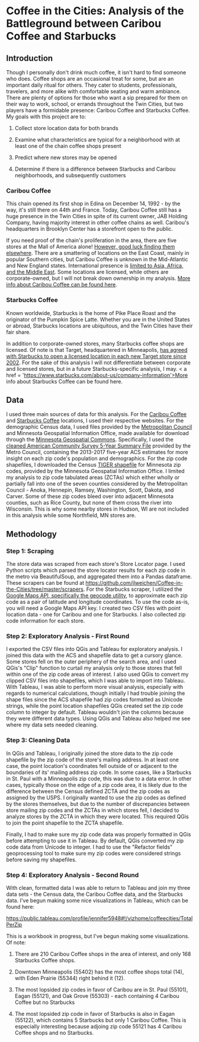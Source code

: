 # Coffee in the Cities: Analysis of the Battleground between Caribou Coffee and Starbucks

## Introduction
Though I personally don't drink much coffee, it isn't hard to find someone who does. Coffee shops are an occasional treat for some, but are an important daily ritual for others. They cater to students, professionals, travelers, and more alike with comfortable seating and warm ambiance. There are plenty of options for those who want a sip prepared for them on their way to work, school, or errands throughout the Twin Cities, but two players have a formidable presence: Caribou Coffee and Starbucks Coffee. My goals with this project are to:

1. Collect store location data for both brands

2. Examine what characteristics are typical for a neighborhood with at least one of the chain coffee shops present

3. Predict where new stores may be opened

4. Determine if there is a difference between Starbucks and Caribou neighborhoods, and subsequently customers

### Caribou Coffee
This chain opened its first shop in Edina on December 14, 1992 - by the way, it's still there on 44th and France. Today, Caribou Coffee still has a huge presence in the Twin Cities in spite of its current owner, JAB Holding Company, having majority interest in other coffee chains as well. Caribou's headquarters in Brooklyn Center has a storefront open to the public.

If you need proof of the chain's proliferation in the area, there are five stores at the Mall of America alone! <a href= "https://locations.cariboucoffee.com/us">However, good luck finding them elsewhere</a>. There are a smattering of locations on the East Coast, mainly in popular Southern cities, but Caribou Coffee is unknown in the Mid-Atlantic and New England states. International presence is <a href = 'https://www.cariboucoffee.com/locations/around-the-world?ssl=true'>limited to Asia, Africa, and the Middle East</a>. Some locations are licensed, while others are corporate-owned, but I will not break down ownership in my analysis. <a href = 'https://www.cariboucoffee.com/corporate-folder/our-company/company-info'>More info about Caribou Coffee can be found here</a>.

### Starbucks Coffee
Known worldwide, Starbucks is the home of Pike Place Roast and the originator of the Pumpkin Spice Latte. Whether you are in the United States or abroad, Starbucks locations are ubiquitous, and the Twin Cities have their fair share.

In addition to corporate-owned stores, many Starbucks coffee shops are licensed. Of note is that Target, headquartered in Minneapolis, <a href = 'https://progressivegrocer.com/dow-jones-target-plans-put-starbucks-coffee-shops-its-stores'>has agreed with Starbucks to open a licensed location in each new Target store since 2002</a>. For the sake of this analysis I will not differentiate between corporate and licensed stores, but in a future Starbucks-specific analysis, I may. < a href = 'https://www.starbucks.com/about-us/company-information'>More info about Starbucks Coffee can be found here</a>.

## Data
I used three main sources of data for this analysis. For the <a href = 'https://locations.cariboucoffee.com/'>Caribou Coffee</a> and <a href ='https://www.starbucks.com/store-locator'>Starbucks Coffee</a> locations, I used their respective websites. For the demographic Census data, I used files provided by the <a href='https://metrocouncil.org/Data-and-Maps.aspx'>Metropolitan Council</a> and Minnesota Geospatial Information Office, made available for download through the <a href='https://gisdata.mn.gov'>Minnesota Geospatial Commons</a>. Specifically, I used the <a href = 'https://gisdata.mn.gov/dataset/us-mn-state-metc-society-census-acs'>cleaned American Community Survey 5-Year Summary File</a> provided by the Metro Council, containing the 2013-2017 five-year ACS estimates for more insight on each zip code's population and demographics. For the zip code shapefiles, I downloaded the Census <a href = 'https://gisdata.mn.gov/dataset/bdry-zip-code-tabulation-areas'>TIGER shapefile</a> for Minnesota zip codes, provided by the Minnesota Geospatial Information Office. I limited my analysis to zip code tabulated areas (ZCTAs) which either wholly or partially fall into one of the seven counties considered by the Metropolitan Council - Anoka, Hennepin, Ramsey, Washington, Scott, Dakota, and Carver. Some of these zip codes bleed over into adjacent Minnesota counties, such as Rice County, but none of them cross the river into Wisconsin. This is why some nearby stores in Hudson, WI are not included in this analysis while some Northfield, MN stores are.

## Methodology

### Step 1: Scraping
The store data was scraped from each store's Store Locator page. I used Python scripts which parsed the store locator results for each zip code in the metro via BeautifulSoup, and aggregated them into a Pandas dataframe. These scrapers can be found at https://github.com/jlweichen/Coffee-in-the-Cities/tree/master/scrapers. For the Starbucks scraper, I utilized the <a href = 'https://developers.google.com/maps/documentation/geocoding/intro'>Google Maps API, specifically the geocode utility</a>, to approximate each zip code as a pair of latitude and longitude coordinates. To use the code as-is, you will need a Google Maps API key. I created two CSV files with point location data - one for Caribou and one for Starbucks. I also collected zip code information for each store.

### Step 2: Exploratory Analysis - First Round
I exported the CSV files into QGis and Tableau for exploratory analysis. I joined this data with the ACS and shapefile data to get a cursory glance. Some stores fell on the outer periphery of the search area, and I used QGis's "Clip" function to curtail my analysis only to those stores that fell within one of the zip code areas of interest. I also used QGis to convert my clipped CSV files into shapefiles, which I was able to import into Tableau. With Tableau, I was able to perform more visual analysis, especially with regards to numerical calculations, though initially I had trouble joining the shape files since the ACS shapefile had zip codes formatted as Unicode strings, while the point location shapefiles QGis created set the zip code column to integer by default. Tableau wouldn't join the columns because they were different data types. Using QGis and Tableau also helped me see where my data sets needed cleaning.

### Step 3: Cleaning Data
In QGis and Tableau, I originally joined the store data to the zip code shapefile by the zip code of the store's mailing address. In at least one case, the point location's coordinates fell outside of or adjacent to the boundaries of its' mailing address zip code. In some cases, like a Starbucks in St. Paul with a Minneapolis zip code, this was due to a data error. In other cases, typically those on the edge of a zip code area, it is likely due to the difference between the Census defined ZCTA and the zip codes as assigned by the USPS. I originally wanted to use the zip codes as defined by the stores themselves, but due to the number of discrepancies between store mailing zip codes and the ZCTAs in which stores fell, I decided to analyze stores by the ZCTA in which they were located. This required QGis to join the point shapefile to the ZCTA shapefile.

Finally, I had to make sure my zip code data was properly formatted in QGis before attempting to use it in Tableau. By default, QGis converted my zip code data from Unicode to integer. I had to use the "Refactor fields" geoprocessing tool to make sure my zip codes were considered strings before saving my shapefiles.

### Step 4: Exploratory Analysis - Second Round
With clean, formatted data I was able to return to Tableau and join my three data sets - the Census data, the Caribou Coffee data, and the Starbucks data. I've begun making some nice visualizations in Tableau, which can be found here:

https://public.tableau.com/profile/jennifer5948#!/vizhome/coffeecities/TotalPerZip

This is a workbook in progress, but I've begun making some visualizations. Of note:
1. There are 210 Caribou Coffee shops in the area of interest, and only 168 Starbucks Coffee shops.
2. Downtown Minneapolis (55402) has the most coffee shops total (14), with Eden Prairie (55344) right behind it (12).

3. The most lopsided zip codes in favor of Caribou are in St. Paul (55101), Eagan (55121), and Oak Grove (55303) - each containing 4 Caribou Coffee but no Starbucks
4. The most lopsided zip code in favor of Starbucks is also in Eagan (55122), which contains 5 Starbucks but only 1 Caribou Coffee. This is especially interesting because adjoing zip code 55121 has 4 Caribou Coffee shops and no Starbucks.
